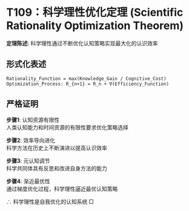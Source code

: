 # T109：科学理性优化定理 (Scientific Rationality Optimization Theorem)  

**定理陈述**: 科学理性通过不断优化认知策略实现最大化的认识效率  

## 形式化表述  
```
Rationality_Function = max(Knowledge_Gain / Cognitive_Cost)  
Optimization_Process: R_{n+1} = R_n + ∇(Efficiency_Function)  
```

## 严格证明  

**步骤1**: 认知资源有限性  
人类认知能力和时间资源的有限性要求优化策略选择  

**步骤2**: 效率导向进化  
科学方法在历史上不断演进以提高认识效率  

**步骤3**: 元认知调节  
科学共同体具有反思和改进自身方法的能力  

**步骤4**: 渐近最优性  
通过梯度优化过程，科学理性逼近最优认知策略  

∴ 科学理性是自我优化的认知系统 □  